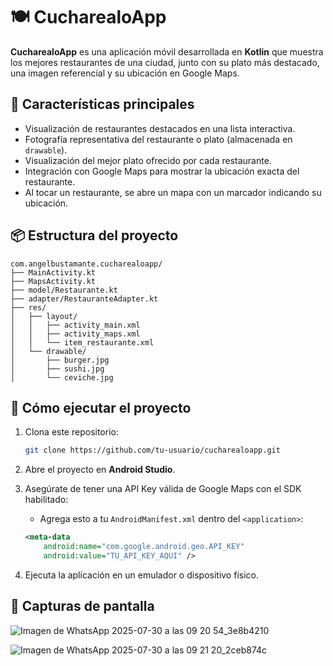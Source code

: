 # 🍽️ CucharealoApp

**CucharealoApp** es una aplicación móvil desarrollada en **Kotlin** que muestra los mejores restaurantes de una ciudad, junto con su plato más destacado, una imagen referencial y su ubicación en Google Maps.

## 📱 Características principales

- Visualización de restaurantes destacados en una lista interactiva.
- Fotografía representativa del restaurante o plato (almacenada en `drawable`).
- Visualización del mejor plato ofrecido por cada restaurante.
- Integración con Google Maps para mostrar la ubicación exacta del restaurante.
- Al tocar un restaurante, se abre un mapa con un marcador indicando su ubicación.

## 📦 Estructura del proyecto

```
com.angelbustamante.cucharealoapp/
├── MainActivity.kt
├── MapsActivity.kt
├── model/Restaurante.kt
├── adapter/RestauranteAdapter.kt
├── res/
│   ├── layout/
│   │   ├── activity_main.xml
│   │   ├── activity_maps.xml
│   │   └── item_restaurante.xml
│   └── drawable/
│       ├── burger.jpg
│       ├── sushi.jpg
│       └── ceviche.jpg
```

## 🚀 Cómo ejecutar el proyecto

1. Clona este repositorio:
   ```bash
   git clone https://github.com/tu-usuario/cucharealoapp.git
   ```

2. Abre el proyecto en **Android Studio**.

3. Asegúrate de tener una API Key válida de Google Maps con el SDK habilitado:
   - Agrega esto a tu `AndroidManifest.xml` dentro del `<application>`:

   ```xml
   <meta-data
       android:name="com.google.android.geo.API_KEY"
       android:value="TU_API_KEY_AQUI" />
   ```

4. Ejecuta la aplicación en un emulador o dispositivo físico.

## 📸 Capturas de pantalla

![Imagen de WhatsApp 2025-07-30 a las 09 20 54_3e8b4210](https://github.com/user-attachments/assets/407af26d-8f27-4e83-b31a-47b02f94995b)

![Imagen de WhatsApp 2025-07-30 a las 09 21 20_2ceb874c](https://github.com/user-attachments/assets/7e8dcbf6-751c-4c6c-acbc-956acbf5899a)

